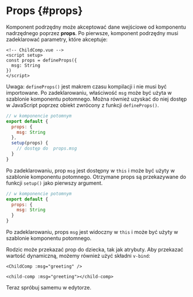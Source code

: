# Props {#props}

Komponent podrzędny może akceptować dane wejściowe od komponentu nadrzędnego poprzez **props**. Po pierwsze, komponent podrzędny musi zadeklarować parametry, które akceptuje:

<div class="composition-api">
<div class="sfc">

```vue
<!-- ChildComp.vue -->
<script setup>
const props = defineProps({
  msg: String
})
</script>
```

Uwaga: `defineProps()` jest makrem czasu kompilacji i nie musi być importowane. Po zadeklarowaniu, właściwość `msg` może być użyta w szablonie komponentu potomnego. Można również uzyskać do niej dostęp w JavaScript poprzez obiekt zwrócony z funkcji `defineProps()`.

</div>

<div class="html">

```js
// w komponencie potomnym
export default {
  props: {
    msg: String
  },
  setup(props) {
    // dostęp do  props.msg
  }
}
```

Po zadeklarowaniu, prop `msg` jest dostępny w `this` i może być użyty w szablonie komponentu potomnego. Otrzymane props są przekazywane do funkcji `setup()` jako pierwszy argument.

</div>

</div>

<div class="options-api">

```js
// w komponencie potomnym
export default {
  props: {
    msg: String
  }
}
```

Po zadeklarowaniu, props `msg` jest widoczny w `this` i może być użyty w szablonie komponentu potomnego.

</div>

Rodzic może przekazać prop do dziecka, tak jak atrybuty. Aby przekazać wartość dynamiczną, możemy również użyć składni `v-bind`:

<div class="sfc">

```vue-html
<ChildComp :msg="greeting" />
```

</div>
<div class="html">

```vue-html
<child-comp :msg="greeting"></child-comp>
```

</div>

Teraz spróbuj samemu w edytorze.
